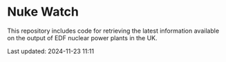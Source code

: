 # Nuke Watch

This repository includes code for retrieving the latest information available on the output of EDF nuclear power plants in the UK.

Last updated: 2024-11-23 11:11